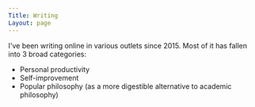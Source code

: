 ```yaml
---
Title: Writing
Layout: page
---
```


I've been writing online in various outlets since 2015. Most of it has fallen into 3 broad categories:
- Personal productivity
- Self-improvement
- Popular philosophy (as a more digestible alternative to academic philosophy)

  
